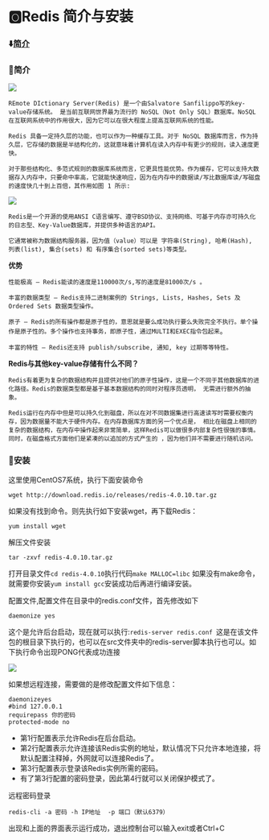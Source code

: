 # :o2:Redis 简介与安装

<b id="t"></b>

### :arrow_down:[简介](#a1)

<p id="a1"></p>

### :crystal_ball:简介

![](https://www.runoob.com/wp-content/uploads/2014/11/redis.gif)

`REmote DIctionary Server(Redis) 是一个由Salvatore Sanfilippo写的key-value存储系统。 是当前互联网世界最为流行的 NoSQL（Not Only SQL）数据库。NoSQL 在互联网系统中的作用很大，因为它可以在很大程度上提高互联网系统的性能。`

`Redis 具备一定持久层的功能，也可以作为一种缓存工具。对于 NoSQL 数据库而言，作为持久层，它存储的数据是半结构化的，这就意味着计算机在读入内存中有更少的规则，读入速度更快。`

`对于那些结构化、多范式规则的数据库系统而言，它更具性能优势。作为缓存，它可以支持大数据存入内存中，只要命中率高，它就能快速响应，因为在内存中的数据读/写比数据库读/写磁盘的速度快几十到上百倍，其作用如图 1 所示:`

![](http://c.biancheng.net/uploads/allimg/190722/5-1ZH20Z332642.png)

`Redis是一个开源的使用ANSI C语言编写、遵守BSD协议、支持网络、可基于内存亦可持久化的日志型、Key-Value数据库，并提供多种语言的API。`

`它通常被称为数据结构服务器，因为值（value）可以是 字符串(String), 哈希(Hash), 列表(list), 集合(sets) 和 有序集合(sorted sets)等类型。`

**优势**

`性能极高 – Redis能读的速度是110000次/s,写的速度是81000次/s 。`

`丰富的数据类型 – Redis支持二进制案例的 Strings, Lists, Hashes, Sets 及 Ordered Sets 数据类型操作。`

`原子 – Redis的所有操作都是原子性的，意思就是要么成功执行要么失败完全不执行。单个操作是原子性的。多个操作也支持事务，即原子性，通过MULTI和EXEC指令包起来`。

`丰富的特性 – Redis还支持 publish/subscribe, 通知, key 过期等等特性。`


**Redis与其他key-value存储有什么不同？**

`Redis有着更为复杂的数据结构并且提供对他们的原子性操作，这是一个不同于其他数据库的进化路径。Redis的数据类型都是基于基本数据结构的同时对程序员透明，
无需进行额外的抽象。`

`Redis运行在内存中但是可以持久化到磁盘，所以在对不同数据集进行高速读写时需要权衡内存，因为数据量不能大于硬件内存。在内存数据库方面的另一个优点是，
相比在磁盘上相同的复杂的数据结构，在内存中操作起来非常简单，这样Redis可以做很多内部复杂性很强的事情。同时，在磁盘格式方面他们是紧凑的以追加的方式产生的
，因为他们并不需要进行随机访问。`

### :crystal_ball:安装

这里使用CentOS7系统，执行下面安装命令

`wget http://download.redis.io/releases/redis-4.0.10.tar.gz`

如果没有找到命令。则先执行如下安装wget，再下载Redis：

`yum install wget`

解压文件安装

`tar -zxvf redis-4.0.10.tar.gz`

打开目录文件`cd redis-4.0.10`执行代码`make MALLOC=libc` 如果没有make命令，就需要你安装`yum install gcc`安装成功后再进行编译安装。

配置文件,配置文件在目录中的redis.conf文件，首先修改如下

```
daemonize yes
```

这个是允许后台启动，现在就可以执行:`redis-server redis.conf `这是在该文件包的根目录下执行的，也可以在src文件夹中的redis-server脚本执行也可以。如
下执行命令出现PONG代表成功连接

![](https://github.com/Lumnca/Redis/blob/master/%E5%9B%BE%E7%89%87/QREMOEOCSTNGTR0J%7BB6%60W76.png)

如果想远程连接，需要做的是修改配置文件如下信息：

```
daemonizeyes
#bind 127.0.0.1
requirepass 你的密码
protected-mode no
```

* 第1行配置表示允许Redis在后台启动。
* 第2行配置表示允许连接该Redis实例的地址，默认情况下只允许本地连接，将默认配置注释掉，外网就可以连接Redis了。
* 第3行配置表示登录该Redis实例所需的密码。
* 有了第3行配置的密码登录，因此第4行就可以关闭保护模式了。

远程密码登录

`redis-cli -a 密码 -h IP地址  -p 端口（默认6379） `

出现和上面的界面表示运行成功，退出控制台可以输入exit或者Ctrl+C
